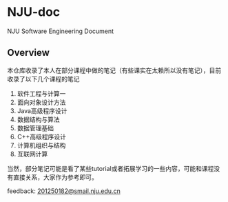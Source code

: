 # NJU-doc
NJU Software Engineering Document

## Overview

本仓库收录了本人在部分课程中做的笔记（有些课实在太赖所以没有笔记），目前收录了以下几个课程的笔记

1. 软件工程与计算一
2. 面向对象设计方法
3. Java高级程序设计
4. 数据结构与算法
5. 数据管理基础
6. C++高级程序设计
7. 计算机组织与结构
8. 互联网计算

当然，部分笔记可能是看了某些tutorial或者拓展学习的一些内容，可能和课程没有直接关系，大家作为参考即可。

feedback: 201250182@smail.nju.edu.cn
